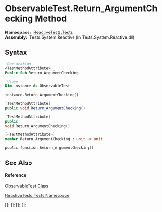 # ObservableTest.Return\_ArgumentChecking Method

**Namespace:**  [ReactiveTests.Tests](ReactiveTests.Tests\ReactiveTests.Tests.md)  
**Assembly:**  Tests.System.Reactive (in Tests.System.Reactive.dll)

## Syntax

```vb
'Declaration
<TestMethodAttribute> _
Public Sub Return_ArgumentChecking
```

```vb
'Usage
Dim instance As ObservableTest

instance.Return_ArgumentChecking()
```

```csharp
[TestMethodAttribute]
public void Return_ArgumentChecking()
```

```c++
[TestMethodAttribute]
public:
void Return_ArgumentChecking()
```

```fsharp
[<TestMethodAttribute>]
member Return_ArgumentChecking : unit -> unit 
```

```jscript
public function Return_ArgumentChecking()
```

## See Also

#### Reference

[ObservableTest Class](ObservableTest\ObservableTest.md)

[ReactiveTests.Tests Namespace](ReactiveTests.Tests\ReactiveTests.Tests.md)

[]: 
[]: 
[]: 
[]: 